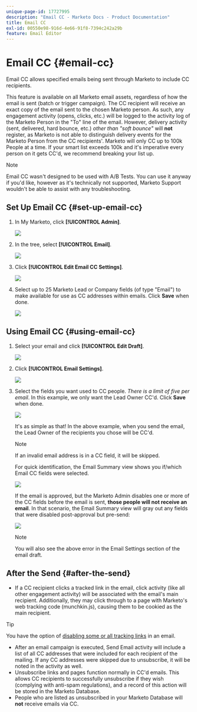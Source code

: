 ```yaml
---
unique-page-id: 17727995
description: "Email CC - Marketo Docs - Product Documentation"
title: Email CC
exl-id: 00550e98-916d-4e66-91f8-7394c242a29b
feature: Email Editor
---
```

# Email CC {#email-cc}

Email CC allows specified emails being sent through Marketo to include CC recipients.

This feature is available on all Marketo email assets, regardless of how the email is sent (batch or trigger campaign). The CC recipient will receive an exact copy of the email sent to the chosen Marketo person. As such, any engagement activity (opens, clicks, etc.) will be logged to the activity log of the Marketo Person in the "To" line of the email. However, delivery activity (sent, delivered, hard bounce, etc.) _other than "soft bounce"_ will **not** register, as Marketo is not able to distinguish delivery events for the Marketo Person from the CC recipients'. Marketo will only CC up to 100k People at a time. If your smart list exceeds 100k and it's imperative every person on it gets CC'd, we recommend breaking your list up.

>[!NOTE]
>
>Email CC wasn't designed to be used with A/B Tests. You can use it anyway if you'd like, however as it's technically not supported, Marketo Support wouldn't be able to assist with any troubleshooting.

## Set Up Email CC {#set-up-email-cc}

1. In My Marketo, click **[!UICONTROL Admin]**.

   ![](assets/one.png)

1. In the tree, select **[!UICONTROL Email]**.

   ![](assets/two.png)

1. Click **[!UICONTROL Edit Email CC Settings]**.

   ![](assets/three.png)

1. Select up to 25 Marketo Lead or Company fields (of type "Email") to make available for use as CC addresses within emails. Click **Save** when done.

   ![](assets/four.png)

## Using Email CC {#using-email-cc}

1. Select your email and click **[!UICONTROL Edit Draft]**.

   ![](assets/five.png)

1. Click **[!UICONTROL Email Settings]**.

   ![](assets/six.png)

1. Select the fields you want used to CC people. _There is a limit of five per email_. In this example, we only want the Lead Owner CC'd. Click **Save** when done.

   ![](assets/seven.png)

   It's as simple as that! In the above example, when you send the email, the Lead Owner of the recipients you chose will be CC'd.

   >[!NOTE]
   >
   >If an invalid email address is in a CC field, it will be skipped.

   For quick identification, the Email Summary view shows you if/which Email CC fields were selected.

   ![](assets/eight.png)

   If the email is approved, but the Marketo Admin disables one or more of the CC fields before the email is sent, **those people will not receive an email**. In that scenario, the Email Summary view will gray out any fields that were disabled post-approval but pre-send:

   ![](assets/removal.png)

   >[!NOTE]
   >
   >You will also see the above error in the Email Settings section of the email draft.

## After the Send {#after-the-send}

* If a CC recipient clicks a tracked link in the email, click activity (like all other engagement activity) will be associated with the email's main recipient. Additionally, they may click through to a page with Marketo's web tracking code (munchkin.js), causing them to be cookied as the main recipient.

>[!TIP]
>
>You have the option of [disabling some or all tracking links](/help/marketo/product-docs/email-marketing/general/functions-in-the-editor/disable-tracking-for-an-email-link.md) in an email.

* After an email campaign is executed, Send Email activity will include a list of all CC addresses that were included for each recipient of the mailing. If any CC addresses were skipped due to unsubscribe, it will be noted in the activity as well.
* Unsubscribe links and pages function normally in CC'd emails. This allows CC recipients to successfully unsubscribe if they wish (complying with anti-spam regulations), and a record of this action will be stored in the Marketo Database.
* People who are listed as unsubscribed in your Marketo Database will **not** receive emails via CC.
